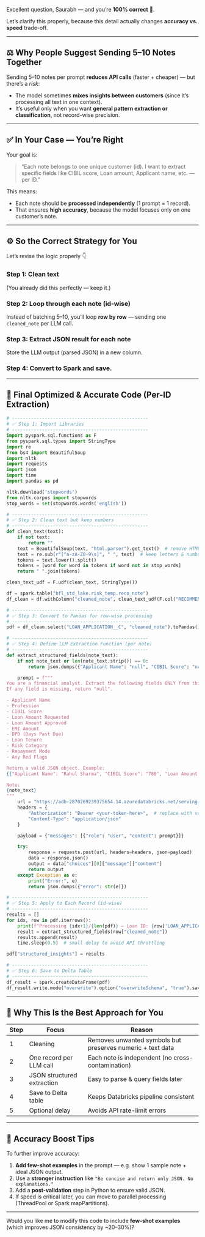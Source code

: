 Excellent question, Saurabh — and you’re **100% correct** 👏.

Let’s clarify this properly, because this detail actually changes **accuracy vs. speed** trade-off.

---

## ⚖️ Why People Suggest Sending 5–10 Notes Together

Sending 5–10 notes per prompt **reduces API calls** (faster + cheaper) — but there’s a *risk*:

* The model sometimes **mixes insights between customers** (since it’s processing all text in one context).
* It’s useful only when you want **general pattern extraction or classification**, not record-wise precision.

---

## ✅ In Your Case — You’re Right

Your goal is:

> “Each note belongs to one unique customer (id). I want to extract specific fields like CIBIL score, Loan amount, Applicant name, etc. — per ID.”

This means:

* Each note should be **processed independently** (1 prompt = 1 record).
* That ensures **high accuracy**, because the model focuses only on one customer’s note.

---

## ⚙️ So the Correct Strategy for You

Let’s revise the logic properly 👇

### Step 1: Clean text

(You already did this perfectly — keep it.)

### Step 2: Loop through each note (id-wise)

Instead of batching 5–10, you’ll loop **row by row** — sending one `cleaned_note` per LLM call.

### Step 3: Extract JSON result for each note

Store the LLM output (parsed JSON) in a new column.

### Step 4: Convert to Spark and save.

---

## 🧩 Final Optimized & Accurate Code (Per-ID Extraction)

```python
# --------------------------------------------------
# ✅ Step 1: Import Libraries
# --------------------------------------------------
import pyspark.sql.functions as F
from pyspark.sql.types import StringType
import re
from bs4 import BeautifulSoup
import nltk
import requests
import json
import time
import pandas as pd

nltk.download('stopwords')
from nltk.corpus import stopwords
stop_words = set(stopwords.words('english'))

# --------------------------------------------------
# ✅ Step 2: Clean text but keep numbers
# --------------------------------------------------
def clean_text(text):
    if not text:
        return ""
    text = BeautifulSoup(text, "html.parser").get_text()  # remove HTML tags
    text = re.sub(r"[^a-zA-Z0-9\s]", " ", text)  # keep letters & numbers
    tokens = text.lower().split()
    tokens = [word for word in tokens if word not in stop_words]
    return " ".join(tokens)

clean_text_udf = F.udf(clean_text, StringType())

df = spark.table("bfl_std_lake.risk_temp.reco_note")
df_clean = df.withColumn("cleaned_note", clean_text_udf(F.col("RECOMMENDATION_COMMENTS__C")))

# --------------------------------------------------
# ✅ Step 3: Convert to Pandas for row-wise processing
# --------------------------------------------------
pdf = df_clean.select("LOAN_APPLICATION__C", "cleaned_note").toPandas()

# --------------------------------------------------
# ✅ Step 4: Define LLM Extraction Function (per note)
# --------------------------------------------------
def extract_structured_fields(note_text):
    if not note_text or len(note_text.strip()) == 0:
        return json.dumps({"Applicant Name": "null", "CIBIL Score": "null"})

    prompt = f"""
You are a financial analyst. Extract the following fields ONLY from this recommendation note.
If any field is missing, return "null".

- Applicant Name
- Profession
- CIBIL Score
- Loan Amount Requested
- Loan Amount Approved
- EMI Amount
- DPD (Days Past Due)
- Loan Tenure
- Risk Category
- Repayment Mode
- Any Red Flags

Return a valid JSON object. Example:
{{"Applicant Name": "Rahul Sharma", "CIBIL Score": "780", "Loan Amount Approved": "750000"}}

Note:
{note_text}
"""
    url = "https://adb-2870269239375654.14.azuredatabricks.net/serving-endpoints/databricks-claude-sonnet-4-5/invocations"
    headers = {
        "Authorization": "Bearer <your-token-here>",  # replace with valid token
        "Content-Type": "application/json"
    }

    payload = {"messages": [{"role": "user", "content": prompt}]}

    try:
        response = requests.post(url, headers=headers, json=payload)
        data = response.json()
        output = data["choices"][0]["message"]["content"]
        return output
    except Exception as e:
        print("Error:", e)
        return json.dumps({"error": str(e)})

# --------------------------------------------------
# ✅ Step 5: Apply to Each Record (id-wise)
# --------------------------------------------------
results = []
for idx, row in pdf.iterrows():
    print(f"Processing {idx+1}/{len(pdf)} — Loan ID: {row['LOAN_APPLICATION__C']}")
    result = extract_structured_fields(row["cleaned_note"])
    results.append(result)
    time.sleep(0.5)  # small delay to avoid API throttling

pdf["structured_insights"] = results

# --------------------------------------------------
# ✅ Step 6: Save to Delta Table
# --------------------------------------------------
df_result = spark.createDataFrame(pdf)
df_result.write.mode("overwrite").option("overwriteSchema", "true").saveAsTable("bfl_std_lake.risk_sme_secured.customer_notes_insights")
```

---

## 🧠 Why This Is the Best Approach for You

| Step | Focus                      | Reason                                                     |
| ---- | -------------------------- | ---------------------------------------------------------- |
| 1    | Cleaning                   | Removes unwanted symbols but preserves numeric + text data |
| 2    | One record per LLM call    | Each note is independent (no cross-contamination)          |
| 3    | JSON structured extraction | Easy to parse & query fields later                         |
| 4    | Save to Delta table        | Keeps Databricks pipeline consistent                       |
| 5    | Optional delay             | Avoids API rate-limit errors                               |

---

## 🔧 Accuracy Boost Tips

To further improve accuracy:

1. **Add few-shot examples** in the prompt — e.g. show 1 sample note + ideal JSON output.
2. Use a **stronger instruction** like
   `"Be concise and return only JSON. No explanations."`
3. Add a **post-validation** step in Python to ensure valid JSON.
4. If speed is critical later, you can move to parallel processing (ThreadPool or Spark mapPartitions).

---

Would you like me to modify this code to include **few-shot examples** (which improves JSON consistency by ~20–30%)?
